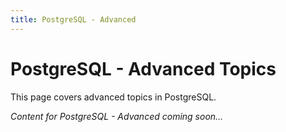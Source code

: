 ```yaml
---
title: PostgreSQL - Advanced
---
```


# PostgreSQL - Advanced Topics

This page covers advanced topics in PostgreSQL.

*Content for PostgreSQL - Advanced coming soon...*
